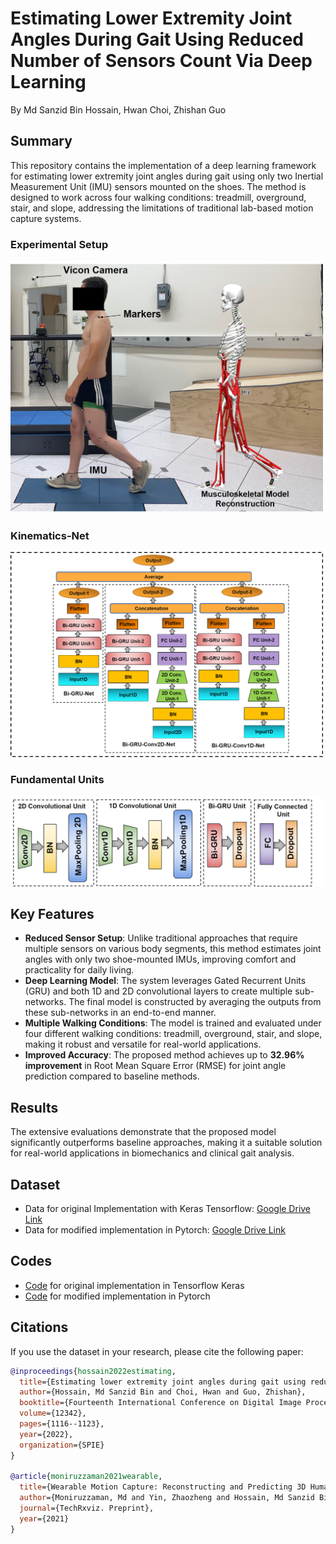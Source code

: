 # Estimating Lower Extremity Joint Angles During Gait Using Reduced Number of Sensors Count Via Deep Learning
By Md Sanzid Bin Hossain, Hwan Choi, Zhishan Guo

## Summary

This repository contains the implementation of a deep learning framework for estimating lower extremity joint angles during gait using only two Inertial Measurement Unit (IMU) sensors mounted on the shoes. The method is designed to work across four walking conditions: treadmill, overground, stair, and slope, addressing the limitations of traditional lab-based motion capture systems.

### Experimental Setup

<img src="Figures/Experimental_setup.png" alt="Experimental Setup" width="500"/>

### Kinematics-Net
<img src="Figures/Kinematics-Net.png" alt="Kinematics-Net" width="500"/>

### Fundamental Units
<img src="Figures/fundamental_unit.png" alt="Fundamental Units" width="500"/>


## Key Features

- **Reduced Sensor Setup**: Unlike traditional approaches that require multiple sensors on various body segments, this method estimates joint angles with only two shoe-mounted IMUs, improving comfort and practicality for daily living.
- **Deep Learning Model**: The system leverages Gated Recurrent Units (GRU) and both 1D and 2D convolutional layers to create multiple sub-networks. The final model is constructed by averaging the outputs from these sub-networks in an end-to-end manner.
- **Multiple Walking Conditions**: The model is trained and evaluated under four different walking conditions: treadmill, overground, stair, and slope, making it robust and versatile for real-world applications.
- **Improved Accuracy**: The proposed method achieves up to **32.96% improvement** in Root Mean Square Error (RMSE) for joint angle prediction compared to baseline methods.

## Results

The extensive evaluations demonstrate that the proposed model significantly outperforms baseline approaches, making it a suitable solution for real-world applications in biomechanics and clinical gait analysis.


## Dataset

- Data for original Implementation with Keras Tensorflow: [Google Drive Link](https://drive.google.com/drive/folders/17uM_eZ8sstzeKAWtlEkhg06HDrRYaPCR?usp=sharing)
- Data for modified implementation in Pytorch: [Google Drive Link](https://drive.google.com/drive/folders/1nNotE2vVi0zEVXPmYzSC3NVl2aLD63Ob?usp=sharing)


## Codes
- [Code](ICDIP_Kinematics_Tensorflow_Keras_Implementation.py) for original implementation in Tensorflow Keras
- [Code](ICDIP_Kinematics_Net.ipynb) for modified implementation in Pytorch


## Citations
If you use the dataset in your research, please cite the following paper:

``` bibtex
@inproceedings{hossain2022estimating,
  title={Estimating lower extremity joint angles during gait using reduced number of sensors count via deep learning},
  author={Hossain, Md Sanzid Bin and Choi, Hwan and Guo, Zhishan},
  booktitle={Fourteenth International Conference on Digital Image Processing (ICDIP 2022)},
  volume={12342},
  pages={1116--1123},
  year={2022},
  organization={SPIE}
}

@article{moniruzzaman2021wearable,
  title={Wearable Motion Capture: Reconstructing and Predicting 3D Human Poses from Wearable Sensors},
  author={Moniruzzaman, Md and Yin, Zhaozheng and Hossain, Md Sanzid Bin and Guo, Zhishan and Choi, Hwan},
  journal={TechRxviz. Preprint},
  year={2021}
}

